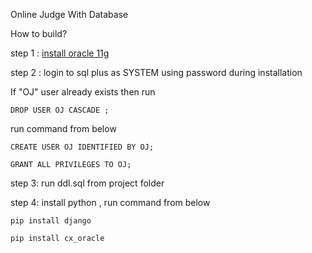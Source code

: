 Online Judge With Database

How to build?

step 1 : [install oracle 11g](Oracle-Installation-Guideline.pptx)

step 2 : login to sql plus as SYSTEM using password during installation 

If "OJ" user already exists then run 

```
DROP USER OJ CASCADE ;
```

run command from below

```
CREATE USER OJ IDENTIFIED BY OJ;

GRANT ALL PRIVILEGES TO OJ;

```
step 3: run ddl.sql from project folder

step 4: install python , run command from below

```
pip install django

pip install cx_oracle
```
